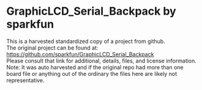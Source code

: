 
# GraphicLCD_Serial_Backpack by sparkfun  
This is a harvested standardized copy of a project from github.  
The original project can be found at:  
https://github.com/sparkfun/GraphicLCD_Serial_Backpack  
Please consult that link for additional, details, files, and license information.  
Note: It was auto harvested and if the original repo had more than one board file or anything out of the ordinary the files here are likely not representative.  
    